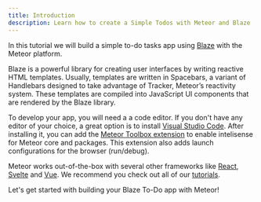 ```yaml
---
title: Introduction
description: Learn how to create a Simple Todos with Meteor and Blaze
---
```


In this tutorial we will build a simple to-do tasks app using [Blaze](https://www.blazejs.org/guide/introduction.html) with the Meteor platform.

Blaze is a powerful library for creating user interfaces by writing reactive HTML templates. Usually, templates are written in Spacebars, a variant of Handlebars designed to take advantage of Tracker, Meteor’s reactivity system. These templates are compiled into JavaScript UI components that are rendered by the Blaze library.

To develop your app, you will need a a code editor. If you don't have any editor of your choice, a great option is to install [Visual Studio Code](https://code.visualstudio.com/). After installing it, you can add the [Meteor Toolbox extension](https://marketplace.visualstudio.com/items?itemName=meteor-toolbox.meteor-toolbox) to enable intelisense for Meteor core and packages. This extension also adds launch configurations for the browser (run/debug).

Meteor works out-of-the-box with several other frameworks like [React](https://reactjs.org), [Svelte](https://svelte.dev/) and [Vue](https://guide.meteor.com/vue.html). We recommend you check out all of our [tutorials](https://www.meteor.com/tutorials).

Let's get started with building your Blaze To-Do app with Meteor!
